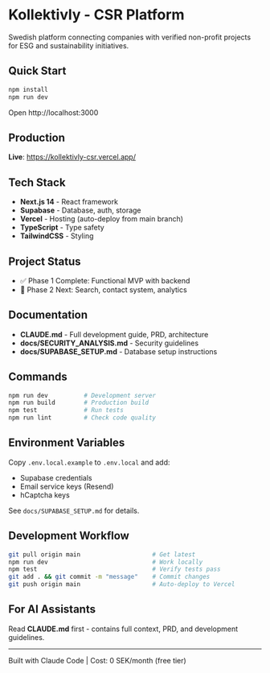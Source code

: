 # Kollektivly - CSR Platform

Swedish platform connecting companies with verified non-profit projects for ESG and sustainability initiatives.

## Quick Start

```bash
npm install
npm run dev
```

Open http://localhost:3000

## Production

**Live**: https://kollektivly-csr.vercel.app/

## Tech Stack

- **Next.js 14** - React framework
- **Supabase** - Database, auth, storage
- **Vercel** - Hosting (auto-deploy from main branch)
- **TypeScript** - Type safety
- **TailwindCSS** - Styling

## Project Status

- ✅ Phase 1 Complete: Functional MVP with backend
- 🚧 Phase 2 Next: Search, contact system, analytics

## Documentation

- **CLAUDE.md** - Full development guide, PRD, architecture
- **docs/SECURITY_ANALYSIS.md** - Security guidelines
- **docs/SUPABASE_SETUP.md** - Database setup instructions

## Commands

```bash
npm run dev          # Development server
npm run build        # Production build
npm test             # Run tests
npm run lint         # Check code quality
```

## Environment Variables

Copy `.env.local.example` to `.env.local` and add:
- Supabase credentials
- Email service keys (Resend)
- hCaptcha keys

See `docs/SUPABASE_SETUP.md` for details.

## Development Workflow

```bash
git pull origin main                    # Get latest
npm run dev                             # Work locally
npm test                                # Verify tests pass
git add . && git commit -m "message"    # Commit changes
git push origin main                    # Auto-deploy to Vercel
```

## For AI Assistants

Read **CLAUDE.md** first - contains full context, PRD, and development guidelines.

---

Built with Claude Code | Cost: 0 SEK/month (free tier)
